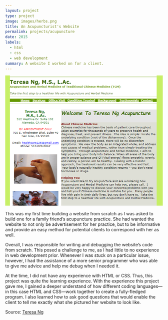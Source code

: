 ```yaml
---
layout: project
type: project
image: images/herbs.png
title: An Acupuncturist's Website
permalink: projects/acupuncture
date: 2015
labels:
  - html
  - css
  - web development
summary: A website I worked on for a client. 
---
```


<div class="ui medium right floated rounded image">
<img src="../images/teresa.png">
</div>

This was my first time building a website from scratch as I was asked to build one for a family friend’s acupuncture practice. She had wanted the website to not only be advertisement for her practice, but to be informative and provide an easy method for potential clients to correspond with her as well.

Overall, I was responsible for writing and debugging the website’s code from scratch. This posed a challenge to me, as I had little to no experience in web development prior. Whenever I was stuck on a particular issue, however, I had the assistance of a more senior programmer who was able to give me advice and help me debug when I needed it. 

At the time, I did not have any experience with HTML or CSS. Thus, this project was quite the learning experience. With the experience this project gave me, I gained a deeper understand of how different coding languages—in this case HTML and CSS—work together to create a fully-fledged program. I also learned how to ask good questions that would enable the client to tell me exactly what she pictured her website to look like.

Source: <a href="http://teresang.net/">Teresa Ng</a>
